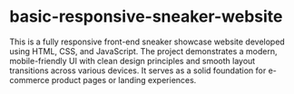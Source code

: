 # basic-responsive-sneaker-website
This is a fully responsive front-end sneaker showcase website developed using HTML, CSS, and JavaScript. The project demonstrates a modern, mobile-friendly UI with clean design principles and smooth layout transitions across various devices. It serves as a solid foundation for e-commerce product pages or landing experiences.
